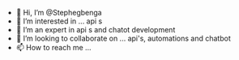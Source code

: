 - 👋 Hi, I’m @Stephegbenga
- 👀 I’m interested in ... api
s
- 🌱 I’m an expert in api
s and chatot development
- 💞️ I’m looking to collaborate on ... api's, automations and chatbot
- 📫 How to reach me ...
<!---
Stephegbenga/Stephegbenga is a ✨ special ✨ repository because its `README.md` (this file) appears on your GitHub profile.
You can click the Preview link to take a look at your changes.
--->
